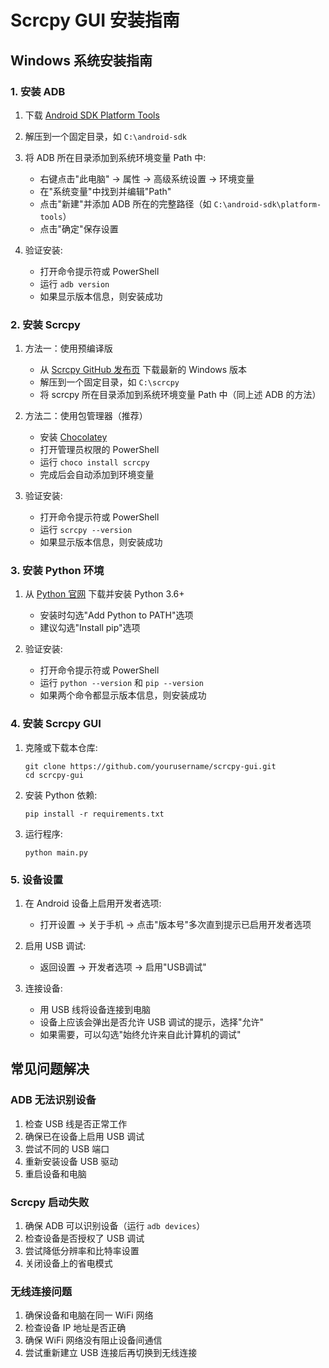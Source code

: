 # Scrcpy GUI 安装指南

## Windows 系统安装指南

### 1. 安装 ADB

1. 下载 [Android SDK Platform Tools](https://developer.android.com/studio/releases/platform-tools)
2. 解压到一个固定目录，如 `C:\android-sdk`
3. 将 ADB 所在目录添加到系统环境变量 Path 中:
   - 右键点击"此电脑" -> 属性 -> 高级系统设置 -> 环境变量
   - 在"系统变量"中找到并编辑"Path"
   - 点击"新建"并添加 ADB 所在的完整路径（如 `C:\android-sdk\platform-tools`）
   - 点击"确定"保存设置

4. 验证安装:
   - 打开命令提示符或 PowerShell
   - 运行 `adb version`
   - 如果显示版本信息，则安装成功

### 2. 安装 Scrcpy

1. 方法一：使用预编译版
   - 从 [Scrcpy GitHub 发布页](https://github.com/Genymobile/scrcpy/releases) 下载最新的 Windows 版本
   - 解压到一个固定目录，如 `C:\scrcpy`
   - 将 scrcpy 所在目录添加到系统环境变量 Path 中（同上述 ADB 的方法）

2. 方法二：使用包管理器（推荐）
   - 安装 [Chocolatey](https://chocolatey.org/install)
   - 打开管理员权限的 PowerShell
   - 运行 `choco install scrcpy`
   - 完成后会自动添加到环境变量

3. 验证安装:
   - 打开命令提示符或 PowerShell
   - 运行 `scrcpy --version`
   - 如果显示版本信息，则安装成功

### 3. 安装 Python 环境

1. 从 [Python 官网](https://www.python.org/downloads/windows/) 下载并安装 Python 3.6+
   - 安装时勾选"Add Python to PATH"选项
   - 建议勾选"Install pip"选项

2. 验证安装:
   - 打开命令提示符或 PowerShell
   - 运行 `python --version` 和 `pip --version`
   - 如果两个命令都显示版本信息，则安装成功

### 4. 安装 Scrcpy GUI

1. 克隆或下载本仓库:
   ```
   git clone https://github.com/yourusername/scrcpy-gui.git
   cd scrcpy-gui
   ```

2. 安装 Python 依赖:
   ```
   pip install -r requirements.txt
   ```

3. 运行程序:
   ```
   python main.py
   ```

### 5. 设备设置

1. 在 Android 设备上启用开发者选项:
   - 打开设置 -> 关于手机 -> 点击"版本号"多次直到提示已启用开发者选项

2. 启用 USB 调试:
   - 返回设置 -> 开发者选项 -> 启用"USB调试"

3. 连接设备:
   - 用 USB 线将设备连接到电脑
   - 设备上应该会弹出是否允许 USB 调试的提示，选择"允许"
   - 如果需要，可以勾选"始终允许来自此计算机的调试"

## 常见问题解决

### ADB 无法识别设备

1. 检查 USB 线是否正常工作
2. 确保已在设备上启用 USB 调试
3. 尝试不同的 USB 端口
4. 重新安装设备 USB 驱动
5. 重启设备和电脑

### Scrcpy 启动失败

1. 确保 ADB 可以识别设备（运行 `adb devices`）
2. 检查设备是否授权了 USB 调试
3. 尝试降低分辨率和比特率设置
4. 关闭设备上的省电模式

### 无线连接问题

1. 确保设备和电脑在同一 WiFi 网络
2. 检查设备 IP 地址是否正确
3. 确保 WiFi 网络没有阻止设备间通信
4. 尝试重新建立 USB 连接后再切换到无线连接 